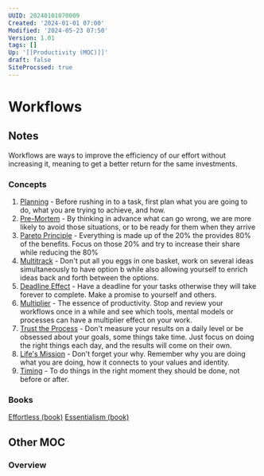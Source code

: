 ```yaml
---
UUID: 20240101070009
Created: '2024-01-01 07:00'
Modified: '2024-05-23 07:50'
Version: 1.01
tags: []
Up: '[[Productivity (MOC)]]'
draft: false
SiteProcssed: true
---
```


# Workflows

## Notes

Workflows are ways to improve the efficiency of our effort without increasing it, meaning to get a better return for the same investments.

### Concepts
1. [Planning](/notes/planning.md) - Before rushing in to a task, first plan what you are going to do, what you are trying to achieve, and how.
2. [Pre-Mortem](/notes/pre-mortem.md) - By thinking in advance what can go wrong, we are more likely to avoid those situations, or to be ready for them when they arrive
3. [Pareto Principle](/notes/pareto-principle.md) - Everything is made up of the 20% the provides 80% of the benefits. Focus on those 20% and try to increase their share while reducing the 80%
4. [Multitrack](/notes/multitrack.md) - Don't put all you eggs in one basket, work on several ideas simultaneously to have option b while also allowing yourself to enrich ideas back and forth between the options.
5. [Deadline Effect](/notes/deadline-effect.md) - Have a deadline for your tasks otherwise they will take forever to complete. Make a promise to yourself and others.
6. [Multiplier](/notes/multiplier.md) - The essence of productivity. Stop and review your workflows once in a while and see which tools, mental models or processes can have a multiplier effect on your work.
7. [Trust the Process](/notes/trust-the-process.md) - Don't measure your results on a daily level or be obsessed about your goals, some things take time. Just focus on doing the right things each day, and the results will come on their own.
8. [Life's Mission](/notes/lifes-mission.md) - Don't forget your why. Remember why you are doing what you are doing, how it connects to your values and identity.
9. [Timing](/notes/contextual-synergy.md) - To do things in the right moment they should be done, not before or after. 

### Books
[Effortless (book)](/books/effortless-book.md)
[Essentialism (book)](/books/essentialism-book.md)

## Other MOC

### Overview
